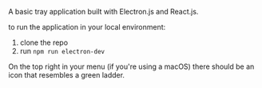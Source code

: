 A basic tray application built with Electron.js and React.js.

to run the application in your local environment:

1. clone the repo
2. run `npm run electron-dev`

On the top right in your menu (if you're using a macOS) there should be an icon that resembles a green ladder.

